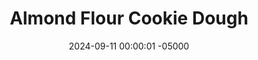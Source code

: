 ---
layout: post
title:  "Almond Flour Cookie Dough"
date:   2024-09-11 00:00:01 -05000
categories: 
- Recipes
- Healthier Dessert
- Archive
permalink: /recipes/almond-flour-cookie-dough
image: /assets/Food/Healthier Dessert/AF CD/af-cd-cover.jpg
ing: afcd-ing
facts: afcd-facts
section1: 
start2: 
section2: 
start3: 
section3: 
start4: 
section4: 
start5: 
section5: 
Prep: 15
Rest: 
Cook: 
Source1: https://www.youtube.com/shorts/3MgroOKawus
Source2:
whisk: https://s.samsungfood.com/w4T3Y
tags: 
- almond butter
- chocolate chips
- gluten free
- vanilla
- cookie
- cookie dough
- edible cookie dough
- raw
- nuts
- almonds
- almond flour
- date
- sugar free
- beans
- chickpeas
- garbanzo beans
- white beans
- cannellini beans
Description: Who else agrees that raw cookie dough is better than the actual baked cookies? This cookie dough is sugar free, vegan, and gluten free. Instead, it's sweetened with dates, and uses almond flour as the base. I've used some sugar free dark chocolate chips here as well, and no you cannot taste the beans!  For a baked versions, check out my <a href="/recipes/date-cookies">Almond Flour Cookies</a> or <a href="/recipes/chocolate-chip-date-cookies">Chocolate Chip Date Cookies</a>
Instructions: 
- Drain and rinse your can of beans. I've used cannellini here, but any light colored beans (like chickpeas, pinto beans, or navy beans) will also work well<br><br>

- Add beans, dates, nut butter, vanilla, and almond milk to your food processor, and blend until almost smooth<br><br>

- When all the dates are fully blended and no longer visible, add almond flour and blend into a cookie dough consistency<br><br>

- Fold in chocolate chips with a silicone spatula<br><br>
- <center><img src="/assets/Food/Healthier Dessert/AF CD/af-cd-blended.jpg" alt="" class="instruction-image"></center><br>

- Using a cookie scoop (mine is 1.5 tbsp and makes ~20 g cookies), scoop cookie dough onto a parchment paper lined plate. Freeze to harden, then store in an airtight container in the freezer or fridge
---